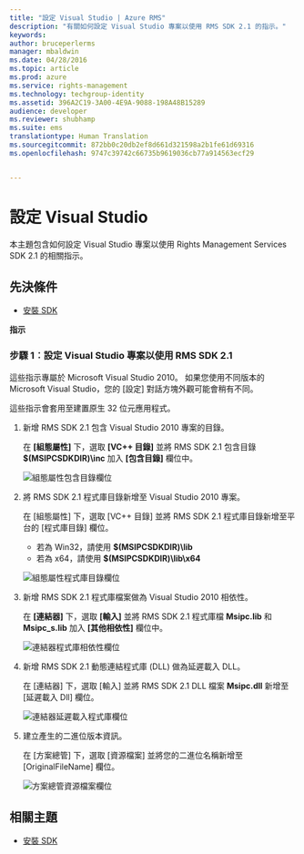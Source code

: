```yaml
---
title: "設定 Visual Studio | Azure RMS"
description: "有關如何設定 Visual Studio 專案以使用 RMS SDK 2.1 的指示。"
keywords: 
author: bruceperlerms
manager: mbaldwin
ms.date: 04/28/2016
ms.topic: article
ms.prod: azure
ms.service: rights-management
ms.technology: techgroup-identity
ms.assetid: 396A2C19-3A00-4E9A-9088-198A48B15289
audience: developer
ms.reviewer: shubhamp
ms.suite: ems
translationtype: Human Translation
ms.sourcegitcommit: 872bb0c20db2ef8d661d321598a2b1fe61d69316
ms.openlocfilehash: 9747c39742c66735b9619036cb77a914563ecf29


---
```


# 設定 Visual Studio

本主題包含如何設定 Visual Studio 專案以使用 Rights Management Services SDK 2.1 的相關指示。

## 先決條件

-   [安裝 SDK](install-the-rms-sdk.md)

**指示**

### 步驟 1︰設定 Visual Studio 專案以使用 RMS SDK 2.1

這些指示專屬於 Microsoft Visual Studio 2010。 如果您使用不同版本的 Microsoft Visual Studio，您的 [設定] 對話方塊外觀可能會稍有不同。

這些指示會套用至建置原生 32 位元應用程式。

1.  新增 RMS SDK 2.1 包含 Visual Studio 2010 專案的目錄。

    在 **[組態屬性]** 下，選取 **[VC++ 目錄]** 並將 RMS SDK 2.1 包含目錄 **$(MSIPCSDKDIR)\\inc** 加入 **[包含目錄]** 欄位中。

    ![組態屬性包含目錄欄位](../media/include_directories.png)

2.  將 RMS SDK 2.1 程式庫目錄新增至 Visual Studio 2010 專案。

    在 [組態屬性] 下，選取 [VC++ 目錄] 並將 RMS SDK 2.1 程式庫目錄新增至平台的 [程式庫目錄] 欄位。

    -   若為 Win32，請使用 **$(MSIPCSDKDIR)\\lib**
    -   若為 x64，請使用 **$(MSIPCSDKDIR)\\lib\\x64**

    ![組態屬性程式庫目錄欄位](../media/library_directories.png)

3.  新增 RMS SDK 2.1 程式庫檔案做為 Visual Studio 2010 相依性。

    在 **[連結器]** 下，選取 **[輸入]** 並將 RMS SDK 2.1 程式庫檔 **Msipc.lib** 和 **Msipc\_s.lib** 加入 **[其他相依性]** 欄位中。

    ![連結器程式庫相依性欄位](../media/additional_dependencies.png)

4.  新增 RMS SDK 2.1 動態連結程式庫 (DLL) 做為延遲載入 DLL。

    在 [連結器] 下，選取 [輸入] 並將 RMS SDK 2.1 DLL 檔案 **Msipc.dll** 新增至 [延遲載入 Dll] 欄位。

    ![連結器延遲載入程式庫欄位](../media/delay_loaded.png)

5.  建立產生的二進位版本資訊。

    在 [方案總管] 下，選取 [資源檔案] 並將您的二進位名稱新增至 [OriginalFileName] 欄位。

    ![方案總管資源檔案欄位](../media/original_file_name.png)

## 相關主題

* [安裝 SDK](install-the-rms-sdk.md)
 

 



<!--HONumber=Jun16_HO4-->


